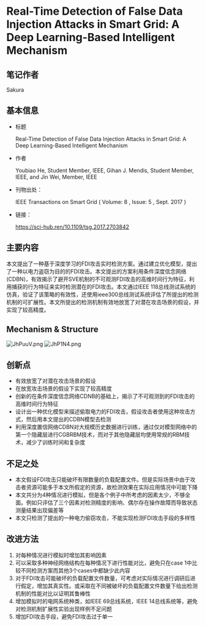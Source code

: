 # Real-Time Detection of False Data Injection Attacks in Smart Grid: A Deep Learning-Based Intelligent Mechanism

## 笔记作者
Sakura

## 基本信息

* 标题
  
  Real-Time Detection of False Data Injection Attacks in Smart Grid: A Deep Learning-Based Intelligent Mechanism
  
* 作者

  Youbiao He, Student Member, IEEE, Gihan J. Mendis, Student Member, IEEE, and Jin Wei, Member, IEEE

* 刊物出处：

  IEEE Transactions on Smart Grid ( Volume: 8 , Issue: 5 , Sept. 2017 )

* 链接：
  
  https://sci-hub.ren/10.1109/tsg.2017.2703842




## 主要内容

  本文提出了一种基于深度学习的FDI攻击实时检测方案。通过建立优化模型，提出了一种以电力盗窃为目的的FDI攻击。本文提出的方案利用条件深度信念网络(CDBN)，有效揭示了避开SVE机制的不可观测FDI攻击的高维时间行为特征，利用捕获的行为特征来实时检测潜在的FDI攻击。本文通过IEEE 118总线测试系统的仿真，验证了该策略的有效性，还使用ieee300总线测试系统评估了所提出的检测机制的可扩展性。本文所提出的检测机制有效地放宽了对潜在攻击场景的假设，并实现了较高精度。


## Mechanism & Structure

![JhPuuV.png](https://s1.ax1x.com/2020/04/27/JhPuuV.png)
![JhP1N4.png](https://s1.ax1x.com/2020/04/27/JhP1N4.png)

## 创新点

* 有效放宽了对潜在攻击场景的假设
* 在放宽攻击场景的假设下实现了较高精度
* 创新的在条件深度信念网络CDNB的基础上，揭示了不可观测到的FDI攻击的高维时间行为特征
* 设计出一种优化模型来描述偷取电力的FDI攻击，假设攻击者使用这种攻击方式，然后用本文提出的CDBN模型去检测
* 利用深度置信网络CDBN对大规模历史数据进行训练，通过仅对模型网络中的第一个隐藏层进行CGBRBM技术，而对于其他隐藏层均使用常规的RBM技术，减少了训练时间和复杂度

## 不足之处

* 本文假设FDI攻击只能破坏有限数量的负载配置文件。但是实际场景中由于攻击者资源可能多于本文所假定的资源，故检测效果在实际应用情况中可能下降
* 本文共分为4种情况进行模拟，但是各个例子中所考虑的因素太少，不够全面。例如只评估了三个因素对检测精度的影响、偶尔存在操作故障而导致状态测量结果出现偏差等
* 本文只检测了提出的一种电力偷窃攻击，不能实现检测FDI攻击手段的多样性

## 改进方法
1. 对每种情况进行模拟时增加其影响因素
2. 可以采取多种神经网络结构在每种情况下进行性能对比，避免只在case 1中比较不同检测方案而其他3个cases中都缺少此内容
3. 对于FDI攻击可能破坏的负载配置文件数量，可考虑对实际情况进行调研后进行假定，增加其真实性。或采取在不同被破坏的负载配置文件数量下给出检测机制的性能对比以证明其鲁棒性
4. 增加模拟时的电网系统种类，如IEEE 69总线系统，IEEE 14总线系统等，避免对检测机制扩展性实验出现样例不足问题
5. 增加FDI攻击手段，避免FDI攻击过于单一


